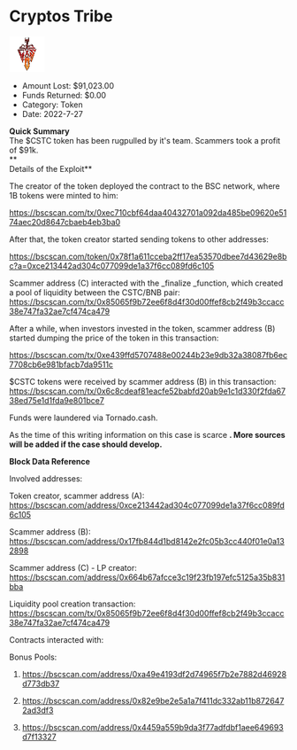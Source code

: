 # Cryptos Tribe
![Cryptos Tribe](/rektimages/Cryptos-Tribe.png)
- Amount Lost: $91,023.00
- Funds Returned: $0.00
- Category: Token
- Date: 2022-7-27

**Quick Summary**  
The $CSTC token has been rugpulled by it's team. Scammers took a profit of $91k.  
 **  
Details of the Exploit**

The creator of the token deployed the contract to the BSC network, where 1B tokens were minted to him:

https://bscscan.com/tx/0xec710cbf64daa40432701a092da485be09620e5174aec20d8647cbaeb4eb3ba0

After that, the token creator started sending tokens to other addresses: 

https://bscscan.com/token/0x78f1a611cceba2ff17ea53570dbee7d43629e8bc?a=0xce213442ad304c077099de1a37f6cc089fd6c105

Scammer address (C) interacted with the _finalize  _function, which created a pool of liquidity between the CSTC/BNB pair: https://bscscan.com/tx/0x85065f9b72ee6f8d4f30d00ffef8cb2f49b3ccacc38e747fa32ae7cf474ca479

After a while, when investors invested in the token, scammer address (B) started dumping the price of the token in this transaction:

https://bscscan.com/tx/0xe439ffd5707488e00244b23e9db32a38087fb6ec7708cb6e981bfacb7da9511c

$CSTC tokens were received by scammer address (B) in this transaction: https://bscscan.com/tx/0x6c8cdeaf81eacfe52babfd20ab9e1c1d330f2fda6738ed75e1d1fda9e801bce7

Funds were laundered via Tornado.cash.

  


As the time of this writing information on this case is scarce **. More sources will be added if the case should develop.**

  


 **Block Data Reference**

Involved addresses:

Token creator, scammer address (A): https://bscscan.com/address/0xce213442ad304c077099de1a37f6cc089fd6c105

Scammer address (B): https://bscscan.com/address/0x17fb844d1bd8142e2fc05b3cc440f01e0a132898

Scammer address (C) - LP creator: https://bscscan.com/address/0x664b67afcce3c19f23fb197efc5125a35b831bba

  


Liquidity pool creation transaction: https://bscscan.com/tx/0x85065f9b72ee6f8d4f30d00ffef8cb2f49b3ccacc38e747fa32ae7cf474ca479

  


Contracts interacted with:

Bonus Pools: 

1) https://bscscan.com/address/0xa49e4193df2d74965f7b2e7882d46928d773db37

2) https://bscscan.com/address/0x82e9be2e5a1a7f411dc332ab11b8726472ad3df3

3) https://bscscan.com/address/0x4459a559b9da3f77adfdbf1aee649693d7f13327



